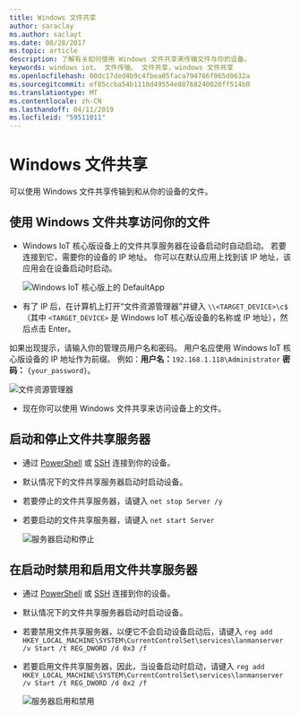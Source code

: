 ```yaml
---
title: Windows 文件共享
author: saraclay
ms.author: saclayt
ms.date: 08/28/2017
ms.topic: article
description: 了解有关如何使用 Windows 文件共享来传输文件与你的设备。
keywords: windows iot、 文件传输、 文件共享，windows 文件共享
ms.openlocfilehash: 00dc17ded4b9c4fbea05faca794766f965d0632a
ms.sourcegitcommit: ef85ccba54b1118d49554e88768240020ff514b0
ms.translationtype: MT
ms.contentlocale: zh-CN
ms.lasthandoff: 04/11/2019
ms.locfileid: "59511011"
---
```

# <a name="windows-file-sharing"></a>Windows 文件共享

可以使用 Windows 文件共享传输到和从你的设备的文件。

## <a name="accessing-your-files-using-windows-file-sharing"></a>使用 Windows 文件共享访问你的文件
* Windows IoT 核心版设备上的文件共享服务器在设备启动时自动启动。  若要连接到它，需要你的设备的 IP 地址。  你可以在默认应用上找到该 IP 地址，该应用会在设备启动时启动。

    ![Windows IoT 核心版上的 DefaultApp](../media/WindowsFileSharing/DefaultApp.png)
    
* 有了 IP 后，在计算机上打开“文件资源管理器”并键入 `\\<TARGET_DEVICE>\c$`（其中 `<TARGET_DEVICE>` 是 Windows IoT 核心版设备的名称或 IP 地址），然后点击 Enter。  

如果出现提示，请输入你的管理员用户名和密码。 用户名应使用 Windows IoT 核心版设备的 IP 地址作为前缀。 例如：**用户名：**`192.168.1.118\Administrator`  **密码：** `{your_password}`。

![文件资源管理器](../media/WindowsFileSharing/smb_file_explorer.png)

* 现在你可以使用 Windows 文件共享来访问设备上的文件。

## <a name="starting-and-stopping-the-file-sharing-server"></a>启动和停止文件共享服务器
* 通过 [PowerShell](../connect-your-device/powershell.md) 或 [SSH](../connect-your-device/ssh.md) 连接到你的设备。
* 默认情况下的文件共享服务器启动时启动设备。
* 若要停止的文件共享服务器，请键入 `net stop Server /y`
* 若要启动的文件共享服务器，请键入 `net start Server`

    ![服务器启动和停止](../media/WindowsFileSharing/smb_start_stop.png)
    
## <a name="disabling-and-enabling-the-file-sharing-server-on-startup"></a>在启动时禁用和启用文件共享服务器
* 通过 [PowerShell](../connect-your-device/powershell.md) 或 [SSH](../connect-your-device/ssh.md) 连接到你的设备。
* 默认情况下的文件共享服务器启动时启动设备。
* 若要禁用文件共享服务器，以便它不会启动设备启动后，请键入 `reg add HKEY_LOCAL_MACHINE\SYSTEM\CurrentControlSet\services\lanmanserver /v Start /t REG_DWORD /d 0x3 /f`
* 若要启用文件共享服务器，因此，当设备启动时启动，请键入 `reg add HKEY_LOCAL_MACHINE\SYSTEM\CurrentControlSet\services\lanmanserver /v Start /t REG_DWORD /d 0x2 /f`

    ![服务器启用和禁用](../media/WindowsFileSharing/smb_enable_disable.png)
